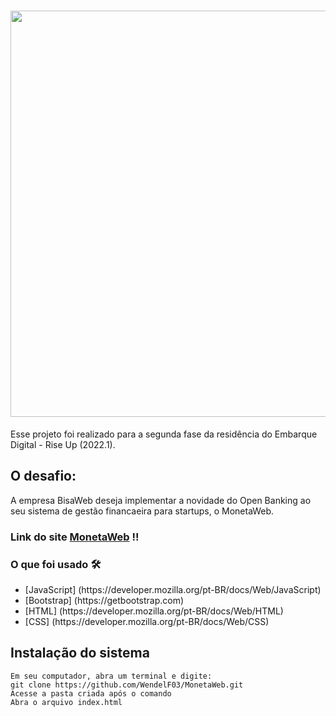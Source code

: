
<h1 align="center"> <img src="https://cdn.glitch.global/fca4e607-26fe-47f6-b1c2-2790b4eb7e8f/Design%20sem%20nome.png?v=1653860156909" width="650px"/>  </h1>
 <p>  Esse projeto foi realizado para a segunda fase da residência do Embarque Digital - Rise Up (2022.1).</p>	 


 <h2> O desafio: </h2>	
 <p>  A empresa BisaWeb deseja implementar a novidade do Open Banking ao seu sistema de gestão financaeira para startups, o MonetaWeb. </p>

### Link do site [MonetaWeb](https://samuel-sena.github.io/Monetaweb/) !!

 <h3> O que foi usado 🛠 </h3>
 <ul>
  <li> [JavaScript] (https://developer.mozilla.org/pt-BR/docs/Web/JavaScript) </li>	
  <li> [Bootstrap] (https://getbootstrap.com) </li>
 <li> [HTML] (https://developer.mozilla.org/pt-BR/docs/Web/HTML) </li>
 <li> [CSS] (https://developer.mozilla.org/pt-BR/docs/Web/CSS) </li>
 </ul>




 ## Instalação do sistema
```
Em seu computador, abra um terminal e digite: 
git clone https://github.com/WendelF03/MonetaWeb.git
Acesse a pasta criada após o comando
Abra o arquivo index.html
 
